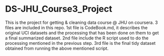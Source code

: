 # DS-JHU_Course3_Project
This is the project for getting &amp; cleaning data course @ JHU on coursera.
3 files are included in this repo.
1st file is CodeBook.md, it describes the original UCI datasets and the processing that has been done on them to get a final summarized dataset.
2nd file include the R script used to do the processing mentioned in the previous step.
3rd file is the final tidy dataset obtained from running the above mentioned script.
